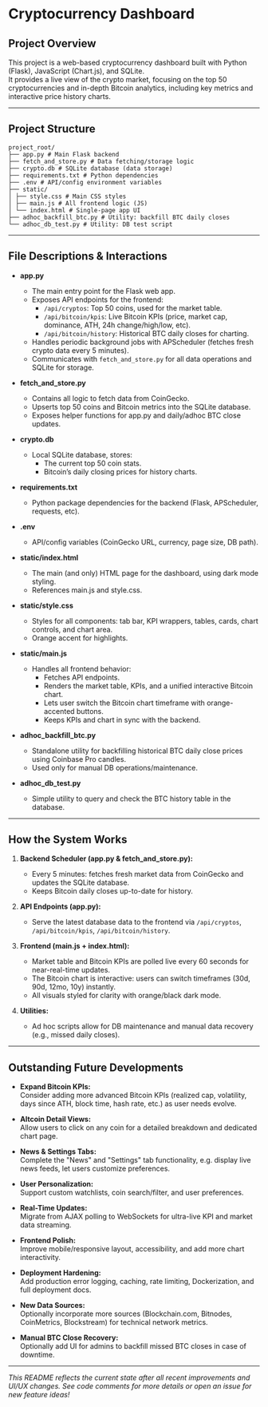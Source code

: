 # Cryptocurrency Dashboard

## Project Overview

This project is a web-based cryptocurrency dashboard built with Python (Flask), JavaScript (Chart.js), and SQLite.  
It provides a live view of the crypto market, focusing on the top 50 cryptocurrencies and in-depth Bitcoin analytics, including key metrics and interactive price history charts.

---

## Project Structure

```
project_root/
├── app.py # Main Flask backend
├── fetch_and_store.py # Data fetching/storage logic
├── crypto.db # SQLite database (data storage)
├── requirements.txt # Python dependencies
├── .env # API/config environment variables
├── static/
│ ├── style.css # Main CSS styles
│ ├── main.js # All frontend logic (JS)
│ └── index.html # Single-page app UI
├── adhoc_backfill_btc.py # Utility: backfill BTC daily closes
└── adhoc_db_test.py # Utility: DB test script
```


---

## File Descriptions & Interactions

- **app.py**
  - The main entry point for the Flask web app.
  - Exposes API endpoints for the frontend:
    - `/api/cryptos`: Top 50 coins, used for the market table.
    - `/api/bitcoin/kpis`: Live Bitcoin KPIs (price, market cap, dominance, ATH, 24h change/high/low, etc).
    - `/api/bitcoin/history`: Historical BTC daily closes for charting.
  - Handles periodic background jobs with APScheduler (fetches fresh crypto data every 5 minutes).
  - Communicates with `fetch_and_store.py` for all data operations and SQLite for storage.

- **fetch_and_store.py**
  - Contains all logic to fetch data from CoinGecko.
  - Upserts top 50 coins and Bitcoin metrics into the SQLite database.
  - Exposes helper functions for app.py and daily/adhoc BTC close updates.

- **crypto.db**
  - Local SQLite database, stores:
    - The current top 50 coin stats.
    - Bitcoin’s daily closing prices for history charts.

- **requirements.txt**
  - Python package dependencies for the backend (Flask, APScheduler, requests, etc).

- **.env**
  - API/config variables (CoinGecko URL, currency, page size, DB path).

- **static/index.html**
  - The main (and only) HTML page for the dashboard, using dark mode styling.
  - References main.js and style.css.

- **static/style.css**
  - Styles for all components: tab bar, KPI wrappers, tables, cards, chart controls, and chart area.
  - Orange accent for highlights.

- **static/main.js**
  - Handles all frontend behavior:
    - Fetches API endpoints.
    - Renders the market table, KPIs, and a unified interactive Bitcoin chart.
    - Lets user switch the Bitcoin chart timeframe with orange-accented buttons.
    - Keeps KPIs and chart in sync with the backend.

- **adhoc_backfill_btc.py**
  - Standalone utility for backfilling historical BTC daily close prices using Coinbase Pro candles.
  - Used only for manual DB operations/maintenance.

- **adhoc_db_test.py**
  - Simple utility to query and check the BTC history table in the database.

---

## How the System Works

1. **Backend Scheduler (app.py & fetch_and_store.py):**
   - Every 5 minutes: fetches fresh market data from CoinGecko and updates the SQLite database.
   - Keeps Bitcoin daily closes up-to-date for history.

2. **API Endpoints (app.py):**
   - Serve the latest database data to the frontend via `/api/cryptos`, `/api/bitcoin/kpis`, `/api/bitcoin/history`.

3. **Frontend (main.js + index.html):**
   - Market table and Bitcoin KPIs are polled live every 60 seconds for near-real-time updates.
   - The Bitcoin chart is interactive: users can switch timeframes (30d, 90d, 12mo, 10y) instantly.
   - All visuals styled for clarity with orange/black dark mode.

4. **Utilities:**
   - Ad hoc scripts allow for DB maintenance and manual data recovery (e.g., missed daily closes).

---

## Outstanding Future Developments

- **Expand Bitcoin KPIs:**  
  Consider adding more advanced Bitcoin KPIs (realized cap, volatility, days since ATH, block time, hash rate, etc.) as user needs evolve.

- **Altcoin Detail Views:**  
  Allow users to click on any coin for a detailed breakdown and dedicated chart page.

- **News & Settings Tabs:**  
  Complete the "News" and "Settings" tab functionality, e.g. display live news feeds, let users customize preferences.

- **User Personalization:**  
  Support custom watchlists, coin search/filter, and user preferences.

- **Real-Time Updates:**  
  Migrate from AJAX polling to WebSockets for ultra-live KPI and market data streaming.

- **Frontend Polish:**  
  Improve mobile/responsive layout, accessibility, and add more chart interactivity.

- **Deployment Hardening:**  
  Add production error logging, caching, rate limiting, Dockerization, and full deployment docs.

- **New Data Sources:**  
  Optionally incorporate more sources (Blockchain.com, Bitnodes, CoinMetrics, Blockstream) for technical network metrics.

- **Manual BTC Close Recovery:**  
  Optionally add UI for admins to backfill missed BTC closes in case of downtime.

---

*This README reflects the current state after all recent improvements and UI/UX changes. See code comments for more details or open an issue for new feature ideas!*
